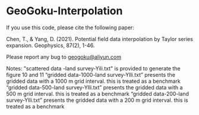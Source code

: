 # GeoGoku-Interpolation
If you use this code, please cite the following paper:

Chen, T., & Yang, D. (2021). Potential field data interpolation by Taylor series expansion. Geophysics, 87(2), 1-46.

Please report any bug to geogoku@aliyun.com

Notes:
"scattered data -land survey-Yili.txt" is provided to generate the figure 10 and 11
“gridded data-1000-land survey-YIli.txt” presents the gridded data with a 1000 m grid interval. this is treated as a benchmark
“gridded data-500-land survey-YIli.txt” presents the gridded data with a 500 m grid interval. this is treated as a benchmark
“gridded data-200-land survey-YIli.txt” presents the gridded data with a 200 m grid interval. this is treated as a benchmark
